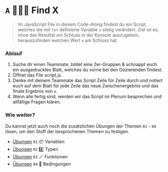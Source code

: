 # `A` 🕵🏼‍♀️️ Find X
> Im JavaScript File in diesem Code-Along findest du ein Script, welches die mit `let` definierte Variable `x` stetig verändert. Ziel ist es, ohne das Resultat am Schluss in der Konsole auszugeben, herauszufinden welchen Wert `x` am Schluss hat. 

### Ablauf
1. Suche dir einen Teammate, bildet eine 2er-Gruppen & schnappt euch ein ausgedrucktes Blatt, welches du vorne bei den Dozierenden findest.  
2. Öffnet das File script.js.
3. Denke mit deinem Teammate das Script Zeile für Zeile durch und notiert euch auf dem Blatt für jede Zeile das neue Zwischenergebnis und das finale Ergebnis von `x`. 
4. Wenn alle fertig sind, werden wir das Script im Plenum besprechen und allfällige Fragen klären. 

### Wie weiter?
Du kannst jetzt auch noch die zusätzlichen Übungen der Themen `01` - `04` lösen, um den Stoff der besprochenen Themen zu festigen.

- [Übungen](../01_variablen/exercises) `01` 📦 Variablen
- [Übungen](../02_typen/exercises) `02` #️⃣ Typen
- [Übungen](../03_funktionen/exercises) `03` 🪄 Funktionen
- [Übungen](../04_bedingungen/exercises) `04` 🎫 Bedingungen
